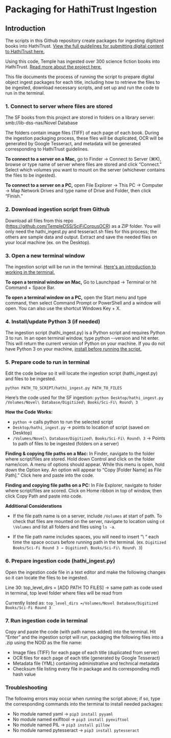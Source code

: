 # Packaging for HathiTrust Ingestion
## Introduction
The scripts in this Github repository create packages for ingesting digitized books into HathiTrust. [View the full guidelines for submitting digital content to HathiTrust here.](https://www.hathitrust.org/submission-package-requirements-digitized-content-submitted-to-hathitrust)

Using this code, Temple has ingested over 300 science fiction books into HathiTrust. [Read more about the project here.](https://lcdssgeo.com/omeka-s/s/scifi/page/digitizing-science-fiction)

This file documents the process of running the script to prepare digital object ingest packages for each title, including how to retrieve the files to be ingested, download necessary scripts, and set up and run the code to run in the terminal. 

### 1. Connect to server where files are stored
The SF books from this project are stored in folders on a library server: smb://lib-dss-nas/Novel Database

The folders contain image files (TIFF) of each page of each book. During the ingestion packaging process, these files will be duplicated, OCR will be generated by Google Tesseract, and metadata will be generated corresponding to HathiTrust guidelines. 

**To connect to a server on a Mac,** go to Finder → Connect to Server (⌘K), browse or type name of server where files are stored and click “Connect.” Select which volumes you want to mount on the server (whichever contains the files to be ingested). 

**To connect to a server on a PC,** open File Explorer → This PC → Computer → Map Network Drives and type name of Drive and Folder, then click “Finish.”

### 2. Download ingestion script from Github
Download all files from this repo (https://github.com/TempleDSS/SciFiCorpusOCR) as a ZIP folder. You will only need the hathi_ingest.py and tesseract.sh files for this process; the others are sample data and output. Extract and save the needed files on your local machine (ex. on the Desktop).

### 3. Open a new terminal window
The ingestion script will be run in the terminal. [Here's an introduction to working in the terminal.](https://www.freecodecamp.org/news/command-line-for-beginners/#terminal)

**To open a terminal window on Mac,** Go to Launchpad → Terminal or hit Command + Space Bar.

**To open a terminal window on a PC,** open the Start menu and type command, then select Command Prompt or PowerShell and a window will open. You can also use the shortcut Windows Key + X.

### 4. Install/update Python 3 (if needed)
The ingestion script (hathi_ingest.py) is a Python script and requires Python 3 to run. In an open terminal window, type python --version and hit enter. This will return the current version of Python on your machine. If you do not have Python 3  on your machine, [install before running the script.](https://www.python.org/downloads/)

### 5. Prepare code to run in terminal
Edit the code below so it will locate the ingestion script (hathi_ingest.py) and files to be ingested. 

`python PATH_TO_SCRIPT/hathi_ingest.py PATH_TO_FILES`

Here’s the code used for the SF ingestion: 
`python Desktop/hathi_ingest.py /Volumes/Novel\ Database/Digitized\ Books/Sci-Fi\ Round\ 3`

**How the Code Works:**

* `python` → calls python to run the selected script
* `Desktop/hathi_ingest.py` → points to location of script (saved on Desktop)
* `/Volumes/Novel\ Database/Digitized\ Books/Sci-Fi\ Round\ 3` → Points to path of files to be ingested (folders on a server)

**Finding & copying file paths on a Mac:** In Finder, navigate to the folder where script/files are stored. Hold down Control and click on the folder name/icon. A menu of options should appear. While this menu is open, hold down the Option key. An option will appear to “Copy [Folder Name] as File Path].” Click here and paste into the code. 

**Finding and copying file paths on a PC:** In File Explorer, navigate to folder where script/files are scored. Click on Home ribbon in top of window, then click Copy Path and paste into code. 

**Additional Considerations**
* If the file path name is on a server, include `/Volumes` at start of path. To check that files are mounted on the server, navigate to location using `cd \Volumes` and list all folders and files using `ls -a`. 

* If the file path name includes spaces, you will need to insert “\ “ each time the space occurs before running path in the terminal. 
(ex. `Digitized  Books/Sci-Fi Round 3 → Digitized\ Books/Sci-Fi\ Round\ 3`)  

### 6. Prepare ingestion code (hathi_ingest.py)

Open the ingestion code file in a text editor and make the following changes so it can locate the files to be ingested.

Line 30: top_level_dirs = [ADD PATH TO FILES] → same path as code used in terminal, top level folder where files will be read from

Currently listed as: `top_level_dirs =/Volumes/Novel Database/Digitized Books/Sci-Fi Round 3`

### 7. Run ingestion code in terminal
Copy and paste the code (with path names added) into the terminal. Hit “Enter” and the ingestion script will run, packaging the following files into a .zip using the NOID as the file name:
* Image files (TIFF) for each page of each title (duplicated from server)
* OCR files for each page of each title (generated by Google Tesseract)
* Metadata file (YML) containing administrative and technical metadata
* Checksum file listing every file in package and its corresponding md5 hash value

### Troubleshooting
The following errors may occur when running the script above; if so, type the corresponding commands into the terminal to install needed packages: 

* No module named yaml → `pip3 install pyyaml` 
* No module named exifltool → `pip3 install pyexiftool` 
* No module named PIL → `pip3 install pillow`
* No module named pytesseract → `pip3 install pytesseract` 

